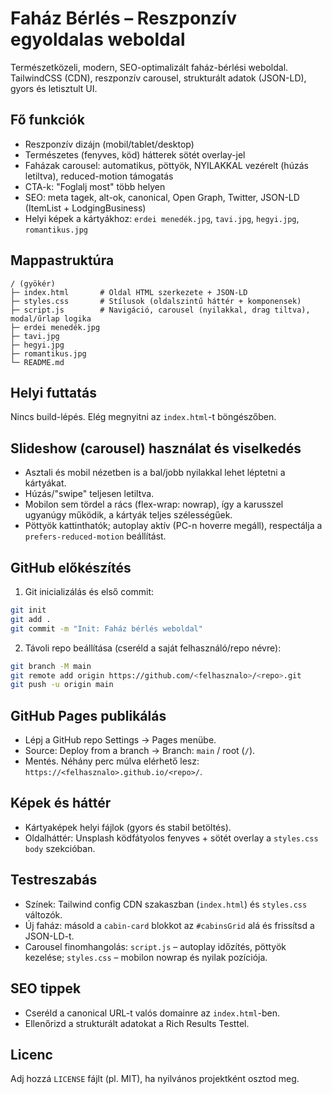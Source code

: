 # Faház Bérlés – Reszponzív egyoldalas weboldal

Természetközeli, modern, SEO-optimalizált faház-bérlési weboldal. TailwindCSS (CDN), reszponzív carousel, strukturált adatok (JSON-LD), gyors és letisztult UI.

## Fő funkciók
- Reszponzív dizájn (mobil/tablet/desktop)
- Természetes (fenyves, köd) hátterek sötét overlay-jel
- Faházak carousel: automatikus, pöttyök, NYILAKKAL vezérelt (húzás letiltva), reduced-motion támogatás
- CTA-k: "Foglalj most" több helyen
- SEO: meta tagek, alt-ok, canonical, Open Graph, Twitter, JSON-LD (ItemList + LodgingBusiness)
- Helyi képek a kártyákhoz: `erdei menedék.jpg`, `tavi.jpg`, `hegyi.jpg`, `romantikus.jpg`

## Mappastruktúra
```
/ (gyökér)
├─ index.html       # Oldal HTML szerkezete + JSON-LD
├─ styles.css       # Stílusok (oldalszintű háttér + komponensek)
├─ script.js        # Navigáció, carousel (nyilakkal, drag tiltva), modal/űrlap logika
├─ erdei menedék.jpg
├─ tavi.jpg
├─ hegyi.jpg
├─ romantikus.jpg
└─ README.md
```

## Helyi futtatás
Nincs build-lépés. Elég megnyitni az `index.html`-t böngészőben.

## Slideshow (carousel) használat és viselkedés
- Asztali és mobil nézetben is a bal/jobb nyilakkal lehet léptetni a kártyákat.
- Húzás/"swipe" teljesen letiltva.
- Mobilon sem tördel a rács (flex-wrap: nowrap), így a karusszel ugyanúgy működik, a kártyák teljes szélességűek.
- Pöttyök kattinthatók; autoplay aktív (PC-n hoverre megáll), respectálja a `prefers-reduced-motion` beállítást.

## GitHub előkészítés
1. Git inicializálás és első commit:
```bash
git init
git add .
git commit -m "Init: Faház bérlés weboldal"
```
2. Távoli repo beállítása (cseréld a saját felhasználó/repo névre):
```bash
git branch -M main
git remote add origin https://github.com/<felhasznalo>/<repo>.git
git push -u origin main
```

## GitHub Pages publikálás
- Lépj a GitHub repo Settings → Pages menübe.
- Source: Deploy from a branch → Branch: `main` / root (`/`).
- Mentés. Néhány perc múlva elérhető lesz: `https://<felhasznalo>.github.io/<repo>/`.

## Képek és háttér
- Kártyaképek helyi fájlok (gyors és stabil betöltés).
- Oldalháttér: Unsplash ködfátyolos fenyves + sötét overlay a `styles.css` `body` szekcióban.

## Testreszabás
- Színek: Tailwind config CDN szakaszban (`index.html`) és `styles.css` változók.
- Új faház: másold a `cabin-card` blokkot az `#cabinsGrid` alá és frissítsd a JSON-LD-t.
- Carousel finomhangolás: `script.js` – autoplay időzítés, pöttyök kezelése; `styles.css` – mobilon nowrap és nyilak pozíciója.

## SEO tippek
- Cseréld a canonical URL-t valós domainre az `index.html`-ben.
- Ellenőrizd a strukturált adatokat a Rich Results Testtel.

## Licenc
Adj hozzá `LICENSE` fájlt (pl. MIT), ha nyilvános projektként osztod meg.
